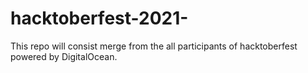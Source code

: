 # hacktoberfest-2021-
This repo will consist merge from the all participants of hacktoberfest powered by DigitalOcean.
